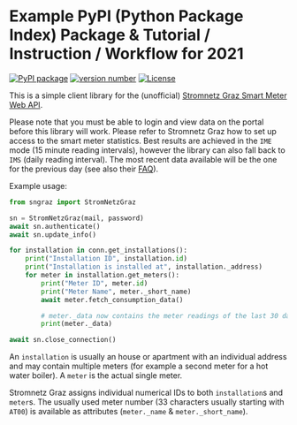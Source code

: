 # Example PyPI (Python Package Index) Package & Tutorial / Instruction / Workflow for 2021

[![PyPI package](https://img.shields.io/badge/pip%20install-stromnetzgraz-brightgreen)](https://pypi.org/project/stromnetzgraz/) [![version number](https://img.shields.io/pypi/v/stromnetzgraz?color=green&label=version)](https://github.com/dreautall/stromnetzgraz/releases) [![License](https://img.shields.io/github/license/dreautall/stromnetzgraz)](https://github.com/dreautall/stromnetzgraz/blob/main/LICENSE)

This is a simple client library for the (unofficial) [Stromnetz Graz Smart Meter Web API](https://webportal.stromnetz-graz.at/).

Please note that you must be able to login and view data on the portal before this library will work. Please refer to Stromnetz Graz how to set up access to the smart meter statistics. Best results are achieved in the `IME` mode (15 minute reading intervals), however the library can also fall back to `IMS` (daily reading interval). The most recent data available will be the one for the previous day (see also their [FAQ](https://www.stromnetz-graz.at/sgg/stromzaehler/intelligenter-stromzaehler/faqs)).

Example usage:

```python
from sngraz import StromNetzGraz

sn = StromNetzGraz(mail, password)
await sn.authenticate()
await sn.update_info()

for installation in conn.get_installations():
    print("Installation ID", installation.id)
    print("Installation is installed at", installation._address)
    for meter in installation.get_meters():
        print("Meter ID", meter.id)
        print("Meter Name", meter._short_name)
        await meter.fetch_consumption_data()

        # meter._data now contains the meter readings of the last 30 days
        print(meter._data)

await sn.close_connection()
```

An `installation` is usually an house or apartment with an individual address and may contain multiple meters (for example a second meter for a hot water boiler). A `meter` is the actual single meter.

Stromnetz Graz assigns individual numerical IDs to both `installation`s and `meter`s. The usually used meter number (33 characters usually starting with `AT00`) is available as attributes (`meter._name` & `meter._short_name`).
